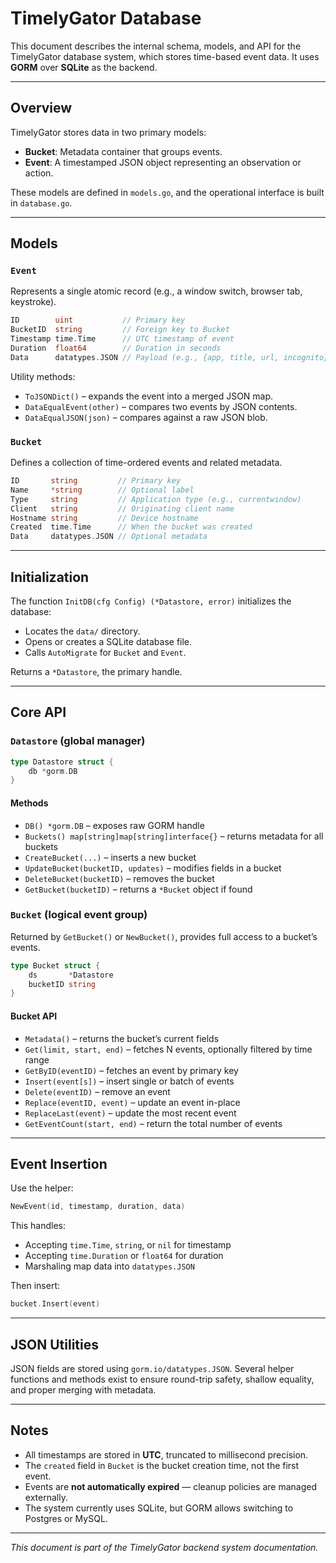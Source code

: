 # TimelyGator Database

This document describes the internal schema, models, and API for the TimelyGator database system, which stores time-based event data. It uses **GORM** over **SQLite** as the backend.

---

## Overview

TimelyGator stores data in two primary models:

- **Bucket**: Metadata container that groups events.
- **Event**: A timestamped JSON object representing an observation or action.

These models are defined in `models.go`, and the operational interface is built in `database.go`.

---

## Models

### `Event`
Represents a single atomic record (e.g., a window switch, browser tab, keystroke).

```go
ID        uint           // Primary key
BucketID  string         // Foreign key to Bucket
Timestamp time.Time      // UTC timestamp of event
Duration  float64        // Duration in seconds
Data      datatypes.JSON // Payload (e.g., {app, title, url, incognito})
```

Utility methods:
- `ToJSONDict()` – expands the event into a merged JSON map.
- `DataEqualEvent(other)` – compares two events by JSON contents.
- `DataEqualJSON(json)` – compares against a raw JSON blob.

### `Bucket`
Defines a collection of time-ordered events and related metadata.

```go
ID       string         // Primary key
Name     *string        // Optional label
Type     string         // Application type (e.g., currentwindow)
Client   string         // Originating client name
Hostname string         // Device hostname
Created  time.Time      // When the bucket was created
Data     datatypes.JSON // Optional metadata
```

---

## Initialization

The function `InitDB(cfg Config) (*Datastore, error)` initializes the database:

- Locates the `data/` directory.
- Opens or creates a SQLite database file.
- Calls `AutoMigrate` for `Bucket` and `Event`.

Returns a `*Datastore`, the primary handle.

---

## Core API

### `Datastore` (global manager)

```go
type Datastore struct {
    db *gorm.DB
}
```

#### Methods
- `DB() *gorm.DB` – exposes raw GORM handle
- `Buckets() map[string]map[string]interface{}` – returns metadata for all buckets
- `CreateBucket(...)` – inserts a new bucket
- `UpdateBucket(bucketID, updates)` – modifies fields in a bucket
- `DeleteBucket(bucketID)` – removes the bucket
- `GetBucket(bucketID)` – returns a `*Bucket` object if found

### `Bucket` (logical event group)

Returned by `GetBucket()` or `NewBucket()`, provides full access to a bucket’s events.

```go
type Bucket struct {
    ds       *Datastore
    bucketID string
}
```

#### Bucket API
- `Metadata()` – returns the bucket’s current fields
- `Get(limit, start, end)` – fetches N events, optionally filtered by time range
- `GetByID(eventID)` – fetches an event by primary key
- `Insert(event[s])` – insert single or batch of events
- `Delete(eventID)` – remove an event
- `Replace(eventID, event)` – update an event in-place
- `ReplaceLast(event)` – update the most recent event
- `GetEventCount(start, end)` – return the total number of events

---

## Event Insertion

Use the helper:
```go
NewEvent(id, timestamp, duration, data)
```
This handles:
- Accepting `time.Time`, `string`, or `nil` for timestamp
- Accepting `time.Duration` or `float64` for duration
- Marshaling map data into `datatypes.JSON`

Then insert:
```go
bucket.Insert(event)
```

---

## JSON Utilities

JSON fields are stored using `gorm.io/datatypes.JSON`. Several helper functions and methods exist to ensure round-trip safety, shallow equality, and proper merging with metadata.

---

## Notes

- All timestamps are stored in **UTC**, truncated to millisecond precision.
- The `created` field in `Bucket` is the bucket creation time, not the first event.
- Events are **not automatically expired** — cleanup policies are managed externally.
- The system currently uses SQLite, but GORM allows switching to Postgres or MySQL.

---

*This document is part of the TimelyGator backend system documentation.*

